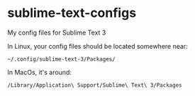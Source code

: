 sublime-text-configs
====================

My config files for Sublime Text 3

In Linux, your config files should be located somewhere near:

    ~/.config/sublime-text-3/Packages/

In MacOs, it's around:

    /Library/Application\ Support/Sublime\ Text\ 3/Packages
